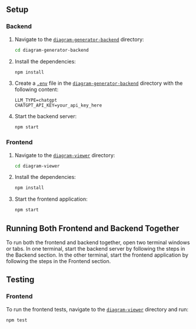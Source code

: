 
## Setup

### Backend

1. Navigate to the [`diagram-generator-backend`](command:_github.copilot.openRelativePath?%5B%7B%22scheme%22%3A%22file%22%2C%22authority%22%3A%22%22%2C%22path%22%3A%22%2FC%3A%2F1.Pvt%2F1.Projects%2FC4%20diagrambuilder%20Rag%2Fdiagram-generator-backend%22%2C%22query%22%3A%22%22%2C%22fragment%22%3A%22%22%7D%5D "\diagram-generator-backend") directory:
    ```sh
    cd diagram-generator-backend
    ```

2. Install the dependencies:
    ```sh
    npm install
    ```

3. Create a [`.env`](command:_github.copilot.openRelativePath?%5B%7B%22scheme%22%3A%22file%22%2C%22authority%22%3A%22%22%2C%22path%22%3A%22%2Fc%3A%2F1.Pvt%2F1.Projects%2FC4%20diagrambuilder%20Rag%2Fdiagram-generator-backend%2F.env%22%2C%22query%22%3A%22%22%2C%22fragment%22%3A%22%22%7D%5D "diagram-generator-backend\.env") file in the [`diagram-generator-backend`](command:_github.copilot.openRelativePath?%5B%7B%22scheme%22%3A%22file%22%2C%22authority%22%3A%22%22%2C%22path%22%3A%22%2FC%3A%2F1.Pvt%2F1.Projects%2FC4%20diagrambuilder%20Rag%2Fdiagram-generator-backend%22%2C%22query%22%3A%22%22%2C%22fragment%22%3A%22%22%7D%5D "diagram-generator-backend") directory with the following content:
    ```env
    LLM_TYPE=chatgpt
    CHATGPT_API_KEY=your_api_key_here
    ```

4. Start the backend server:
    ```sh
    npm start
    ```

### Frontend

1. Navigate to the [`diagram-viewer`](command:_github.copilot.openRelativePath?%5B%7B%22scheme%22%3A%22file%22%2C%22authority%22%3A%22%22%2C%22path%22%3A%22%2FC%3A%2F1.Pvt%2F1.Projects%2FC4%20diagrambuilder%20Rag%2Fdiagram-viewer%22%2C%22query%22%3A%22%22%2C%22fragment%22%3A%22%22%7D%5D "diagram-viewer") directory:
    ```sh
    cd diagram-viewer
    ```

2. Install the dependencies:
    ```sh
    npm install
    ```

3. Start the frontend application:
    ```sh
    npm start
    ```

## Running Both Frontend and Backend Together

To run both the frontend and backend together, open two terminal windows or tabs. In one terminal, start the backend server by following the steps in the Backend section. In the other terminal, start the frontend application by following the steps in the Frontend section.

## Testing

### Frontend

To run the frontend tests, navigate to the [`diagram-viewer`](command:_github.copilot.openRelativePath?%5B%7B%22scheme%22%3A%22file%22%2C%22authority%22%3A%22%22%2C%22path%22%3A%22%2FC%3A%2F1.Pvt%2F1.Projects%2FC4%20diagrambuilder%20Rag%2Fdiagram-viewer%22%2C%22query%22%3A%22%22%2C%22fragment%22%3A%22%22%7D%5D "diagram-viewer") directory and run:
```sh
npm test